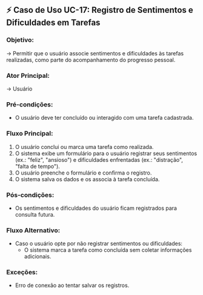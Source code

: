 ## ⚡ **Caso de Uso UC-17**: Registro de Sentimentos e Dificuldades em Tarefas

### Objetivo:  
→ Permitir que o usuário associe sentimentos e dificuldades às tarefas realizadas, como parte do acompanhamento do progresso pessoal.  

### Ator Principal:  
→ Usuário  

### Pré-condições:  
- O usuário deve ter concluído ou interagido com uma tarefa cadastrada.  

### Fluxo Principal:  
1. O usuário conclui ou marca uma tarefa como realizada.  
2. O sistema exibe um formulário para o usuário registrar seus sentimentos (ex.: "feliz", "ansioso") e dificuldades enfrentadas (ex.: "distração", "falta de tempo").  
3. O usuário preenche o formulário e confirma o registro.  
4. O sistema salva os dados e os associa à tarefa concluída.  

### Pós-condições:  
- Os sentimentos e dificuldades do usuário ficam registrados para consulta futura.  

### Fluxo Alternativo:  
- Caso o usuário opte por não registrar sentimentos ou dificuldades:
  - O sistema marca a tarefa como concluída sem coletar informações adicionais.  

### Exceções:  
- Erro de conexão ao tentar salvar os registros.